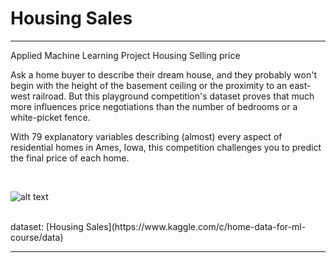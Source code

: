 # Housing Sales
<hr>

Applied Machine Learning Project Housing Selling price

Ask a home buyer to describe their dream house, and they probably won't begin with the height of the basement ceiling or the proximity to an east-west railroad. But this playground competition's dataset proves that much more influences price negotiations than the number of bedrooms or a white-picket fence.

With 79 explanatory variables describing (almost) every aspect of residential homes in Ames, Iowa, this competition challenges you to predict the final price of each home.

<br>

![alt text](https://storage.googleapis.com/kaggle-competitions/kaggle/5407/media/housesbanner.png)


<br>
dataset: [Housing Sales](https://www.kaggle.com/c/home-data-for-ml-course/data)


<hr>
